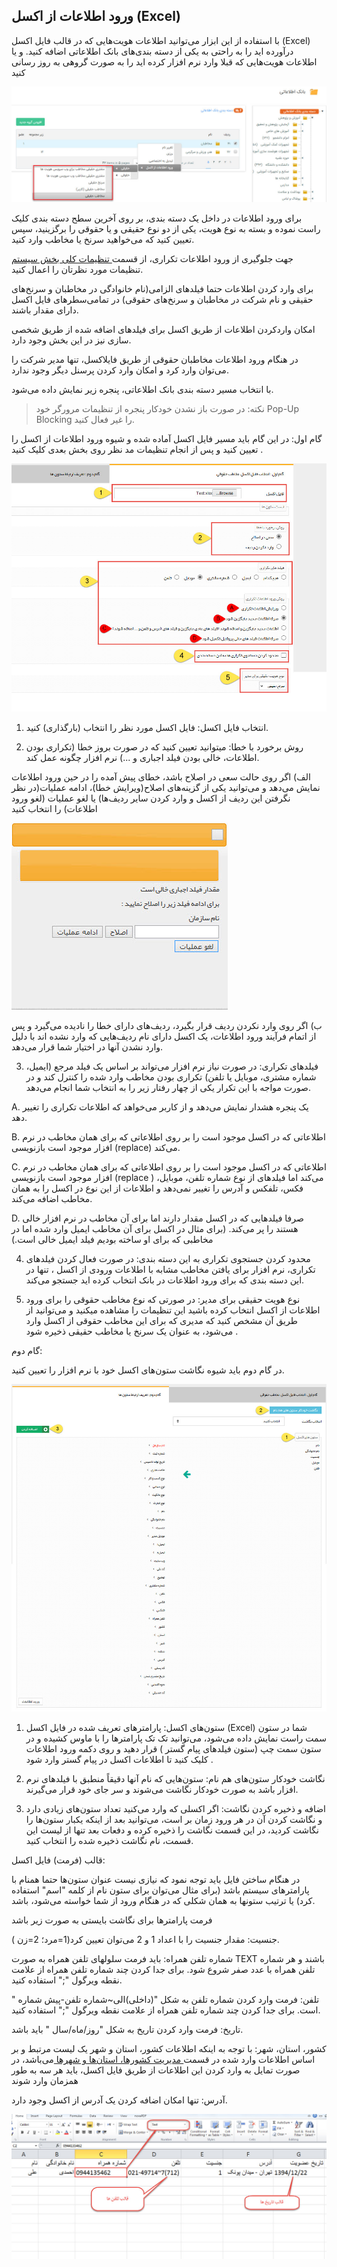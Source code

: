 ## ورود اطلاعات از اکسل (Excel)


با استفاده از این ابزار می‌توانید اطلاعات هویت‌هایی که در قالب فایل اکسل (Excel) درآورده اید را به راحتی به یکی از دسته بندی‌های  بانک اطلاعاتی اضافه کنید. و یا اطلاعات هویت‌هایی که قبلا وارد نرم افزار کرده اید را به صورت گروهی به روز رسانی کنید

![](InteranceExcell1.jpg)

برای ورود اطلاعات در داخل یک دسته بندی، بر روی آخرین سطح دسته بندی کلیک راست نموده و بسته به نوع هویت، یکی از دو نوع حقیقی و یا حقوقی را برگزینید، سپس تعیین کنید که می‌خواهید سرنخ یا مخاطب وارد کنید.

 جهت جلوگیری از ورود اطلاعات تکراری، از قسمت[  تنظیمات کلی بخش سیستم  ](https://github.com/1stco/PayamGostarDocs/blob/master/help%202.5.4/Settings/General-settings/system/system.md)تنظیمات مورد نظرتان را اعمال کنید.
 
 برای وارد کردن اطلاعات حتما فیلد‌های الزامی‌(نام خانوادگی در مخاطبان و سرنخ‌های حقیقی و نام شرکت در مخاطبان و سرنخ‌های حقوقی) در تمامی‌سطرهای فایل اکسل دارای مقدار باشند.
 
امکان واردکردن اطلاعات از طریق اکسل برای فیلدهای اضافه شده از طریق شخصی سازی  نیز در این بخش وجود دارد.  

 در هنگام ورود اطلاعات مخاطبان حقوقی از طریق فایلاکسل، تنها مدیر شرکت را می‌توان وارد کرد و امکان وارد کردن پرسنل دیگر وجود ندارد.
 

با انتخاب مسیر دسته بندی بانک اطلاعاتی، پنجره زیر نمایش داده می‌شود.

> نکته: در صورت باز نشدن خودکار پنجره از تنظیمات مرورگر خود Pop-Up Blocking را غیر فعال کنید.

گام اول: در این گام باید مسیر فایل اکسل آماده شده و شیوه ورود اطلاعات از اکسل را تعیین کنید و  پس از انجام تنظیمات مد نظر روی بخش بعدی کلیک کنید .  

![](InteranceExcell2.jfif)

1. انتخاب فایل اکسل: فایل اکسل مورد نظر را انتخاب (بارگذاری) کنید.

2. روش برخورد با خطا: میتوانید تعیین کنید که در صورت بروز خطا (تکراری بودن اطلاعات، خالی بودن فیلد اجباری و ...) نرم افزار چگونه عمل کند.

الف) اگر روی حالت سعی در اصلاح باشد، خطای پیش آمده را در حین ورود اطلاعات نمایش می‌دهد و می‌توانید یکی از گزینه‌های اصلاح(ویرایش خطا)، ادامه عملیات(در نظر نگرفتن این ردیف از اکسل و وارد کردن سایر ردیف‌ها) یا لغو عملیات (لغو ورود اطلاعات) را انتخاب کنید

![](InteranceExcell3.jfif)

ب) اگر روی وارد نکردن ردیف قرار بگیرد، ردیف‌های دارای خطا را نادیده می‌گیرد و پس از اتمام فرآیند ورود اطلاعات، یک اکسل دارای نام ردیف‌هایی که وارد نشده اند با دلیل وارد نشدن آنها در اختیار شما قرار می‌دهد.

3. فیلدهای تکراری: در صورت نیاز نرم افزار می‌تواند بر اساس یک فیلد مرجع (ایمیل، شماره مشتری، موبایل یا تلفن) تکراری بودن مخاطب وارد شده را کنترل کند و در صورت مواجه با این تکرار یکی از چهار رفتار زیر را به انتخاب شما انجام می‌دهد.

A. یک پنجره هشدار نمایش می‌دهد و از کاربر می‌خواهد که اطلاعات تکراری را تغییر دهد.

B. اطلاعاتی که در اکسل موجود است را بر روی اطلاعاتی که برای همان مخاطب در نرم افزار موجود است بازنویسی (replace) می‌کند.

C. اطلاعاتی که در اکسل موجود است را بر روی اطلاعاتی که برای همان مخاطب در نرم افزار موجود است بازنویسی (replace ) می‌کند اما فیلدهای از نوع شماره تلفن، موبایل، فکس، تلفکس و آدرس را تغییر نمی‌دهد و اطلاعات از این نوع در اکسل را به همان مخاطب اضافه می‌کند.

D. صرفا فیلدهایی که در اکسل مقدار دارند اما برای آن مخاطب در نرم افزار خالی هستند را پر می‌کند. (برای مثال در اکسل برای آن مخاطب ایمیل وارد شده اما در مخاطبی که برای او ساخته بودیم فیلد ایمیل خالی است.)

4. محدود کردن جستجوی تکراری به این دسته بندی: در صورت فعال کردن فیلدهای تکراری، نرم افزار برای یافتن مخاطب مشابه با اطلاعات ورودی از اکسل ، تنها در این دسته بندی که برای ورود اطلاعات در بانک انتخاب کرده اید جستجو می‌کند.

5. نوع هویت حقیقی برای مدیر: در صورتی که نوع مخاطب حقوقی را برای ورود اطلاعات از اکسل انتخاب کرده باشید این تنظیمات را مشاهده میکنید و  می‌توانید از طریق آن مشخص کنید که مدیری که برای این مخاطب حقوقی از اکسل وارد می‌شود، به عنوان یک سرنخ یا مخاطب حقیقی ذخیره شود .

گام دوم:

در گام دوم باید شیوه نگاشت ستون‌های اکسل خود با نرم افزار را تعیین کنید.

![](InteranceExcell5.jpg)

1. ستون‌های اکسل:   پارامتر‌های تعریف شده در فایل اکسل (Excel)  شما در ستون سمت راست نمایش داده می‌شود، می‌توانید تک تک پارامترها را با ماوس کشیده و در ستون سمت چپ (ستون فیلدهای پیام گستر ) قرار دهید و روی دکمه ورود اطلاعات کلیک کنید تا اطلاعات اکسل در پیام گستر وارد شود .

2. نگاشت خودکار ستون‌های هم نام: ستون‌هایی که نام آنها دقیقاً منطبق با فیلدهای نرم افزار باشد به صورت خودکار نگاشت می‌شوند و سر جای خود قرار می‌گیرند.

3. اضافه و ذخیره کردن نگاشت: اگر اکسلی که وارد می‌کنید تعداد ستون‌های زیادی دارد و نگاشت کردن آن در هر ورود زمان بر است، می‌توانید بعد از اینکه یکبار ستون‌ها را نگاشت کردید، در این قسمت نگاشت را ذخیره کرده و دفعات بعد تنها از لیست این قسمت، نام نگاشت ذخیره شده را انتخاب کنید.

قالب (فرمت) فایل اکسل:

در هنگام ساختن فایل باید توجه نمود که نیازی نیست عنوان ستون‌ها حتما همنام با پارامترهای سیستم باشد (برای مثال می‌توان برای ستون نام از کلمه "اسم" استفاده کرد) یا ترتیب ستونها به همان شکلی که در هنگام ورود از شما خواسته می‌شود، باشد.

فرمت پارامتر‌ها برای نگاشت بایستی به صورت زیر باشد

جنسیت: مقدار جنسیت را با اعداد 1 و 2 می‌توان تعیین کرد(1=مرد؛ 2=زن ).

شماره تلفن همراه: باید فرمت سلولهای تلفن همراه به صورت TEXT باشند و هر شماره تلفن همراه با عدد صفر شروع شود. برای جدا کردن چند شماره تلفن همراه از علامت نقطه ویرگول ";" استفاده کنید.

تلفن: فرمت وارد کردن شماره تلفن به شکل "(داخلی)الی~شماره تلفن-پیش شماره " است. برای جدا کردن چند شماره تلفن همراه از علامت نقطه ویرگول ";" استفاده کنید.

تاریخ: فرمت وارد کردن تاریخ به شکل "روز/ماه/سال " باید باشد.

کشور، استان، شهر: با توجه به اینکه اطلاعات کشور، استان و شهر یک لیست مرتبط و بر اساس اطلاعات وارد شده در قسمت[ مدیریت کشورها، استان‌ها و شهرها ](https://github.com/1stco/PayamGostarDocs/blob/master/help%202.5.4/Basic-Information/Management-of-countries%2C%20provinces-and-cities/Management-of-countries%2C%20provinces-and-cities.md)می‌باشد، در صورت تمایل به وارد کردن این اطلاعات از طریق فایل اکسل، باید هر سه به طور همزمان وارد شوند

آدرس: تنها امکان اضافه کردن یک آدرس از اکسل وجود دارد.


![](InteranceExcell4.jfif)
